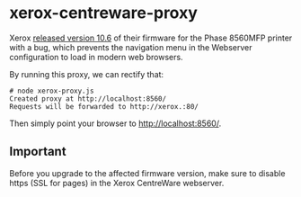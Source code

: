 # xerox-centreware-proxy

Xerox [released version 10.6](https://www.support.xerox.com/support/_all-products/file-download/enus.html?contentId=134232) of their firmware for the Phase 8560MFP printer with a bug, which prevents the navigation menu in the Webserver configuration to load in modern web browsers.

By running this proxy, we can rectify that:

```
# node xerox-proxy.js
Created proxy at http://localhost:8560/
Requests will be forwarded to http://xerox.:80/
```

Then simply point your browser to [http://localhost:8560/](http://localhost:8560/).

## Important

Before you upgrade to the affected firmware version, make sure to disable https (SSL for pages) in the Xerox CentreWare webserver.
